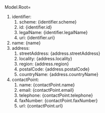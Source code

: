 Model.Root=<ol><li>identifier:<ol><li>scheme: {identifier.scheme}<li>id: {identifier.id}<li>legalName: {identifier.legalName}<li>uri: {identifier.uri}</ol><li>name: {name}<li>address:<ol><li>streetAddress: {address.streetAddress}<li>locality: {address.locality}<li>region: {address.region}<li>postalCode: {address.postalCode}<li>countryName: {address.countryName}</ol><li>contactPoint:<ol><li>name: {contactPoint.name}<li>email: {contactPoint.email}<li>telephone: {contactPoint.telephone}<li>faxNumber: {contactPoint.faxNumber}<li>url:  {contactPoint.url}</ol></ol>